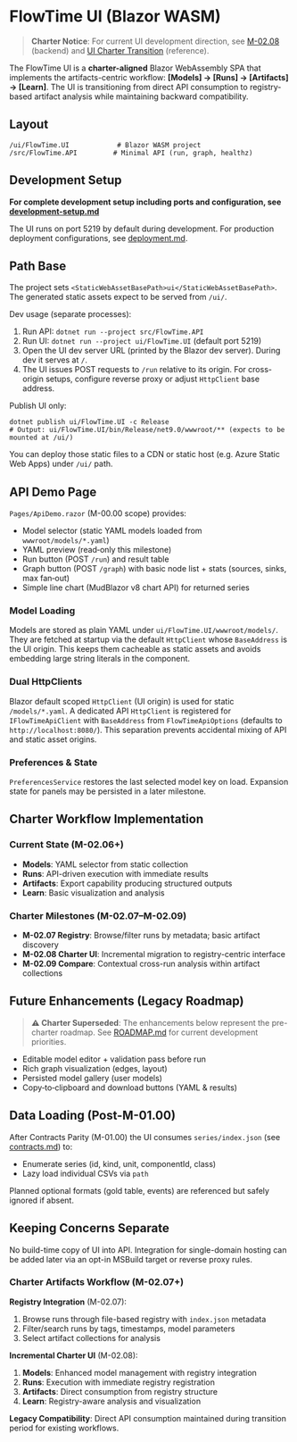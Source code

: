# FlowTime UI (Blazor WASM)

> **Charter Notice**: For current UI development direction, see [M-02.08](../milestones/M-02.08.md) (backend) and [UI Charter Transition](../transitions/UI-M2.6-CHARTER-TRANSITION.md) (reference).

The FlowTime UI is a **charter-aligned** Blazor WebAssembly SPA that implements the artifacts-centric workflow: **[Models] → [Runs] → [Artifacts] → [Learn]**. The UI is transitioning from direct API consumption to registry-based artifact analysis while maintaining backward compatibility.

## Layout
```
/ui/FlowTime.UI            # Blazor WASM project
/src/FlowTime.API         # Minimal API (run, graph, healthz)
```

## Development Setup

**For complete development setup including ports and configuration, see [development-setup.md](../development/development-setup.md)**

The UI runs on port 5219 by default during development. For production deployment configurations, see [deployment.md](deployment.md).

## Path Base
The project sets `<StaticWebAssetBasePath>ui</StaticWebAssetBasePath>`. The generated static assets expect to be served from `/ui/`.

Dev usage (separate processes):
1. Run API: `dotnet run --project src/FlowTime.API`
2. Run UI:  `dotnet run --project ui/FlowTime.UI` (default port 5219)
3. Open the UI dev server URL (printed by the Blazor dev server). During dev it serves at `/`.
4. The UI issues POST requests to `/run` relative to its origin. For cross-origin setups, configure reverse proxy or adjust `HttpClient` base address.

Publish UI only:
```
dotnet publish ui/FlowTime.UI -c Release
# Output: ui/FlowTime.UI/bin/Release/net9.0/wwwroot/** (expects to be mounted at /ui/)
```
You can deploy those static files to a CDN or static host (e.g. Azure Static Web Apps) under `/ui/` path.

## API Demo Page
`Pages/ApiDemo.razor` (M-00.00 scope) provides:
- Model selector (static YAML models loaded from `wwwroot/models/*.yaml`)
- YAML preview (read‑only this milestone)
- Run button (POST `/run`) and result table
- Graph button (POST `/graph`) with basic node list + stats (sources, sinks, max fan‑out)
- Simple line chart (MudBlazor v8 chart API) for returned series

### Model Loading
Models are stored as plain YAML under `ui/FlowTime.UI/wwwroot/models/`. They are fetched at startup via the default `HttpClient` whose `BaseAddress` is the UI origin. This keeps them cacheable as static assets and avoids embedding large string literals in the component.

### Dual HttpClients
Blazor default scoped `HttpClient` (UI origin) is used for static `/models/*.yaml`. A dedicated API `HttpClient` is registered for `IFlowTimeApiClient` with `BaseAddress` from `FlowTimeApiOptions` (defaults to `http://localhost:8080/`). This separation prevents accidental mixing of API and static asset origins.

### Preferences & State
`PreferencesService` restores the last selected model key on load. Expansion state for panels may be persisted in a later milestone.

## Charter Workflow Implementation

### Current State (M-02.06+)
- **Models**: YAML selector from static collection
- **Runs**: API-driven execution with immediate results
- **Artifacts**: Export capability producing structured outputs
- **Learn**: Basic visualization and analysis

### Charter Milestones (M-02.07–M-02.09)
- **M-02.07 Registry**: Browse/filter runs by metadata; basic artifact discovery
- **M-02.08 Charter UI**: Incremental migration to registry-centric interface  
- **M-02.09 Compare**: Contextual cross-run analysis within artifact collections

## Future Enhancements (Legacy Roadmap)
> **⚠️ Charter Superseded**: The enhancements below represent the pre-charter roadmap. See [ROADMAP.md](../ROADMAP.md) for current development priorities.

- Editable model editor + validation pass before run
- Rich graph visualization (edges, layout)  
- Persisted model gallery (user models)
- Copy‑to‑clipboard and download buttons (YAML & results)

## Data Loading (Post-M-01.00)
After Contracts Parity (M-01.00) the UI consumes `series/index.json` (see [contracts.md](../reference/contracts.md)) to:
* Enumerate series (id, kind, unit, componentId, class)
* Lazy load individual CSVs via `path`

Planned optional formats (gold table, events) are referenced but safely ignored if absent.

## Keeping Concerns Separate
No build-time copy of UI into API. Integration for single-domain hosting can be added later via an opt-in MSBuild target or reverse proxy rules.

### Charter Artifacts Workflow (M-02.07+)

**Registry Integration** (M-02.07):
1. Browse runs through file-based registry with `index.json` metadata
2. Filter/search runs by tags, timestamps, model parameters  
3. Select artifact collections for analysis

**Incremental Charter UI** (M-02.08):
1. **Models**: Enhanced model management with registry integration
2. **Runs**: Execution with immediate registry registration
3. **Artifacts**: Direct consumption from registry structure  
4. **Learn**: Registry-aware analysis and visualization

**Legacy Compatibility**: Direct API consumption maintained during transition period for existing workflows.
